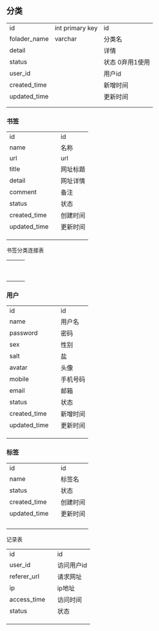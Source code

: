 ## 分类

|              |                 |                 |
| ------------ | --------------- | --------------- |
| id           | int primary key | id              |
| folader_name | varchar         | 分类名          |
| detail       |                 | 详情            |
| status       |                 | 状态 0弃用1使用 |
| user_id      |                 | 用户id          |
| created_time |                 | 新增时间        |
| updated_time |                 | 更新时间        |
|              |                 |                 |
|              |                 |                 |



### 书签

|              |      |          |
| ------------ | ---- | -------- |
| id           |      | id       |
| name         |      | 名称     |
| url          |      | url      |
| title        |      | 网址标题 |
| detail       |      | 网址详情 |
| comment      |      | 备注     |
| status       |      | 状态     |
| created_time |      | 创建时间 |
| updated_time |      | 更新时间 |
|              |      |          |
|              |      |          |
|              |      |          |



书签分类连接表

|      |      |      |
| ---- | ---- | ---- |
|      |      |      |
|      |      |      |
|      |      |      |
|      |      |      |
|      |      |      |
|      |      |      |
|      |      |      |
|      |      |      |
|      |      |      |



### 用户

|              |      |          |
| ------------ | ---- | -------- |
| id           |      | id       |
| name         |      | 用户名   |
| password     |      | 密码     |
| sex          |      | 性别     |
| salt         |      | 盐       |
| avatar       |      | 头像     |
| mobile       |      | 手机号码 |
| email        |      | 邮箱     |
| status       |      | 状态     |
| created_time |      | 新增时间 |
| updated_time |      | 更新时间 |
|              |      |          |
|              |      |          |
|              |      |          |



### 标签

|              |      |          |
| ------------ | ---- | -------- |
| id           |      | id       |
| name         |      | 标签名   |
| status       |      | 状态     |
| created_time |      | 创建时间 |
| updated_time |      | 更新时间 |
|              |      |          |
|              |      |          |
|              |      |          |
|              |      |          |





记录表

|             |      |            |
| ----------- | ---- | ---------- |
| id          |      | id         |
| user_id     |      | 访问用户id |
| referer_url |      | 请求网址   |
| ip          |      | ip地址     |
| access_time |      | 访问时间   |
| status      |      | 状态       |
|             |      |            |
|             |      |            |
|             |      |            |

